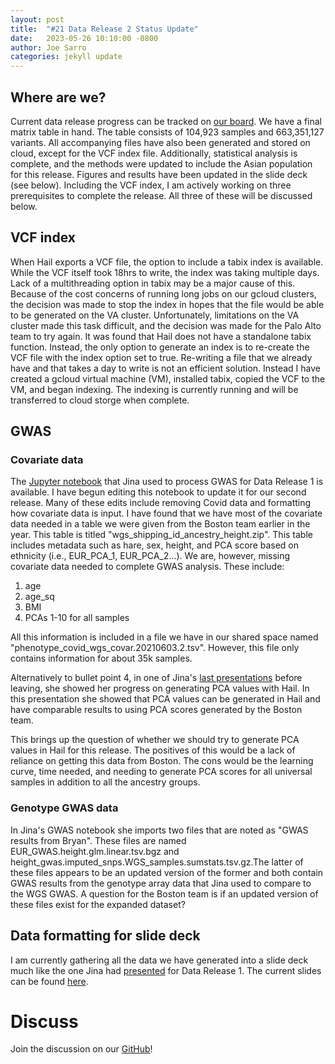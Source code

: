```yaml
---
layout: post
title:  "#21 Data Release 2 Status Update"
date:   2023-05-26 10:10:00 -0800
author: Joe Sarro 
categories: jekyll update
---
```


## Where are we?
Current data release progress can be tracked on [our board](https://github.com/orgs/va-big-data-genomics/projects/4/views/1?filterQuery=s).
 We have a final matrix table in hand. The table consists of 104,923 samples and 663,351,127 variants. All accompanying files have also been generated and stored on cloud, except for the VCF index file. Additionally, statistical analysis is complete, and the methods were updated to include the Asian population for this release. Figures and results have been updated in the slide deck (see below). Including the VCF index, I am actively working on three prerequisites to complete the release. All three of these will be discussed below.
 
## VCF index
When Hail exports a VCF file, the option to include a tabix index is available. While the VCF itself took 18hrs to write, the index was taking multiple days. Lack of a multithreading option in tabix may be a major cause of this.  Because of the cost concerns of running long jobs on our gcloud clusters, the decision was made to stop the index in hopes that the file would be able to be generated on the VA cluster. Unfortunately, limitations on the VA cluster made this task difficult, and the decision was made for the Palo Alto team to try again. It was found that Hail does not have a standalone tabix function. Instead, the only option to generate an index is to re-create the VCF file with the index option set to true. Re-writing a file that we already have and that takes a day to write is not an efficient solution. Instead I have created a gcloud virtual machine (VM), installed tabix, copied the VCF to the VM, and began indexing. The indexing is currently running and will be transferred to cloud storge when complete.
 
## GWAS
 
### Covariate data
 
The [Jupyter notebook](https://github.com/va-big-data-genomics/mvp-wgs-snp-indel-release/blob/main/SNPs-Indels/data_release_2022/dataset_analysis_notebook/GWAS-C19-10k-Height-DataRelease1-20220322.ipynb) that Jina used to process GWAS for Data Release 1 is available. I have begun editing this notebook to update it for our second release. Many of these edits include removing Covid data and formatting how covariate data is input. I have found that we have most of the covariate data needed in a table we were given from the Boston team earlier in the year. This table is titled "wgs_shipping_id_ancestry_height.zip". This table includes metadata such as hare, sex, height, and PCA score based on ethnicity (i.e., EUR_PCA_1, EUR_PCA_2...). We are, however, missing covariate data needed to complete GWAS analysis. These include:
 
 1. age
 2. age_sq
 3. BMI
 4. PCAs 1-10 for all samples
 
All this information is included in a file we have in our shared space named "phenotype_covid_wgs_covar.20210603.2.tsv". However, this file only contains information for about 35k samples.
 
Alternatively to bullet point 4, in one of Jina's [last presentations](https://docs.google.com/presentation/d/1tQvGKZAjU0ikTJy-1Gdi53nau44dNcaazBW5s1t9dfM/edit#slide=id.p) before leaving, she showed her progress on generating PCA values with Hail. In this presentation she showed that PCA values can be generated in Hail and have comparable results to using PCA scores generated by the Boston team.
 
This brings up the question of whether we should try to generate PCA values in Hail for this release. The positives of this would be a lack of reliance on getting this data from Boston. The cons would be the learning curve, time needed, and needing to generate PCA scores for all universal samples in addition to all the ancestry groups.
 
### Genotype GWAS data
 
In Jina's GWAS notebook she imports two files that are noted as "GWAS results from Bryan". These files are named EUR_GWAS.height.glm.linear.tsv.bgz and height_gwas.imputed_snps.WGS_samples.sumstats.tsv.gz.The latter of these files appears to be an updated version of the former and both contain GWAS results from the genotype array data that Jina used to compare to the WGS GWAS. A question for the Boston team is if an updated version of these files exist for the expanded dataset? 
 
## Data formatting for slide deck
 
I am currently gathering all the data we have generated into a slide deck much like the one Jina had [presented](https://drive.google.com/file/d/1K2RFd1jgjBjV91J_8YTYF01_Pu8K_vKK/view?pli=1) for Data Release 1. The current slides can be found [here](https://docs.google.com/presentation/d/1_Juq0AJYsRBIRHocOnLeeTBSx6ejAOHqC1hj4d1UBZY/edit#slide=id.g245fd3f6fbc_0_2287).

# Discuss
Join the discussion on our <ins>[GitHub](https://github.com/orgs/va-big-data-genomics/discussions/25)</ins>!
